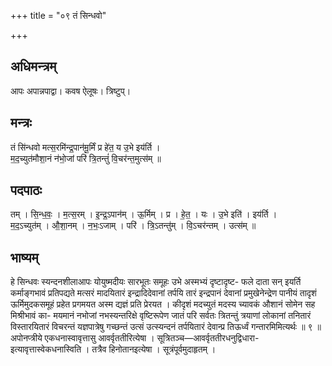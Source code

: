+++
title = "०९ तं सिन्धवो"

+++
## अधिमन्त्रम्
आपः अपान्नपाद्वा। कवष ऐलूषः। त्रिष्टुप्।

## मन्त्रः
तं सि॑न्धवो मत्स॒रमि॑न्द्र॒पान॑मू॒र्मिं प्र हे॑त॒ य उ॒भे इय॑र्ति ।  
म॒द॒च्युत॑मौशा॒नं न॑भो॒जां परि॑ त्रि॒तन्तुं॑ वि॒चर॑न्त॒मुत्स॑म् ॥

## पदपाठः
तम् । सि॒न्ध॒वः॒ । म॒त्स॒रम् । इ॒न्द्र॒ऽपान॑म् । ऊ॒र्मिम् । प्र । हे॒त॒ । यः । उ॒भे इति॑ । इय॑र्ति ।  
म॒द॒ऽच्युत॑म् । औ॒शा॒नम् । न॒भः॒ऽजाम् । परि॑ । त्रि॒ऽतन्तु॑म् । वि॒ऽचर॑न्तम् । उत्स॑म् ॥

## भाष्यम्
हे सिन्धवः स्यन्दनशीलाआपः योयुष्मदीयः सारभूतः समूहः उभे अस्मभ्यं दृष्टादृष्ट- फले दाता सन् इयर्ति कर्माङ्गभावं प्रतिपद्यते मत्सरं मादयितारं इन्द्रादिदेवानां तर्पयि तारं इन्द्रपानं देवानां प्रमुखेनेन्द्रेण पानीयं तादृशं ऊर्मिमुदकसमूहं प्रहेत प्रगमयत अस्म द्यज्ञं प्रति प्रेरयत । कीदृशं मदच्युतं मदस्य च्यावकं औशानं सोमेन सह मिश्रीभावं का- मयमानं नभोजां नभस्यन्तरिक्षे वृष्टिरूपेण जातं परि सर्वतः त्रितन्तुं त्रयाणां लोकानां तनितारं विस्तारयितारं विचरन्तं यज्ञपात्रेषु गच्छन्तं उत्सं उत्स्यन्दनं तर्पयितारं देवान्प्र तिऊर्ध्वं गन्तारमिमित्यर्थः ॥ ९ ॥ अपोनप्त्रीये एकधनास्वावृत्तासु आवर्वृततीरित्येषा । सूत्रितञ्च—आवर्वृततीरधनुद्विधारा- इत्यावृत्तास्वेकधनास्विति । तत्रैव हिनोतानइत्येषा । सूत्रंपूर्वमुदाहृतम् ।